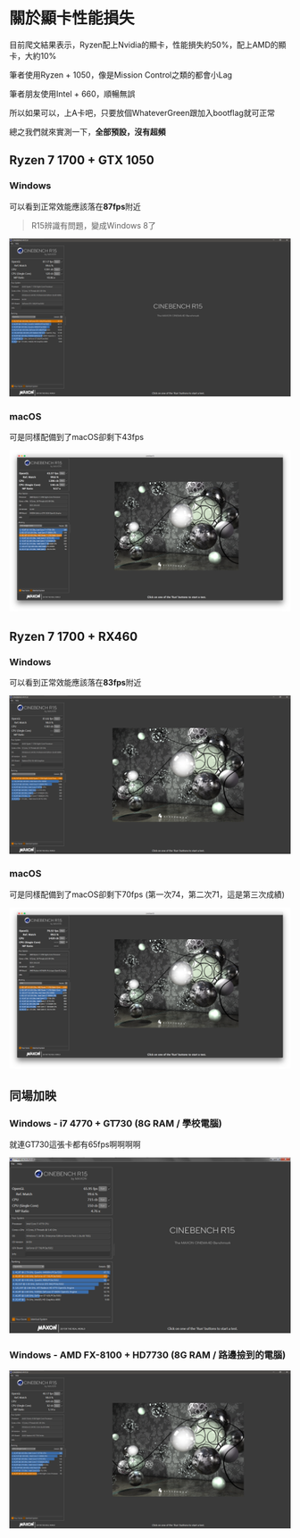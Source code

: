 # 關於顯卡性能損失

目前爬文結果表示，Ryzen配上Nvidia的顯卡，性能損失約50%，配上AMD的顯卡，大約10%

筆者使用Ryzen + 1050，像是Mission Control之類的都會小Lag

筆者朋友使用Intel + 660，順暢無誤

所以如果可以，上A卡吧，只要放個WhateverGreen跟加入bootflag就可正常

總之我們就來實測一下，**全部預設，沒有超頻**

## Ryzen 7 1700 + GTX 1050

### Windows

可以看到正常效能應該落在**87fps**附近

> R15辨識有問題，變成Windows 8了

![](../.gitbook/assets/wei-ming-ming.png)

### macOS

可是同樣配備到了macOS卻剩下43fps

![](../.gitbook/assets/r15.png)

## Ryzen 7 1700 + RX460

### Windows

可以看到正常效能應該落在**83fps**附近

![](../.gitbook/assets/rx460_win.png)

### macOS

可是同樣配備到了macOS卻剩下70fps \(第一次74，第二次71，這是第三次成績\)

![](../.gitbook/assets/rx460_macos.png)

## 同場加映

### Windows - i7 4770 + GT730 \(8G RAM / 學校電腦\)

就連GT730這張卡都有65fps啊啊啊啊

![](../.gitbook/assets/gt730.png)

### Windows - AMD FX-8100 + HD7730 \(8G RAM / 路邊撿到的電腦\)

![](../.gitbook/assets/r15.PNG)

